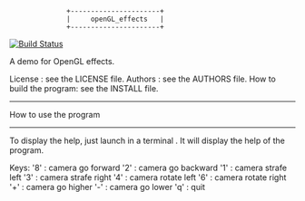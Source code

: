                   +----------------------+
                  |     openGL_effects   |
                  +----------------------+

[![Build Status](https://travis-ci.org/arnaud-ramey/openGL_effects.svg)](https://travis-ci.org/arnaud-ramey/openGL_effects)

A demo for OpenGL effects.

License :                  see the LICENSE file.
Authors :                  see the AUTHORS file.
How to build the program:  see the INSTALL file.

________________________________________________________________________________

How to use the program
________________________________________________________________________________
To display the help, just launch in a terminal .
It will display the help of the program.


Keys:
'8' : camera go forward
'2' : camera go backward
'1' : camera strafe left
'3' : camera strafe right
'4' : camera rotate left
'6' : camera rotate right
'+' : camera go higher
'-' : camera go lower
'q' : quit
